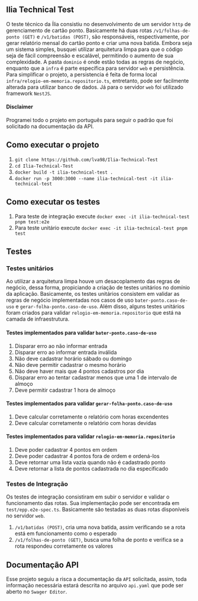 ## Ilia Technical Test

O teste técnico da Ília consistiu no desenvolvimento de um servidor `http` de gerenciamento de cartão ponto.  Basicamente há duas rotas `/v1/folhas-de-ponto (GET)` e `/v1/batidas (POST)`, são responsáveis, respectivamente, por gerar relatório mensal do cartão ponto e criar uma nova batida. Embora seja um sistema simples, busquei utilizar arquitetura limpa para que o código seja de fácil compreensão e escalável, permitindo o aumento de sua complexidade. A pasta `dominio` é onde estão todas as regras de negócio, enquanto que a `infra` é parte específica para servidor `web` e persistência. Para simplificar o projeto, a persistencia é feita de forma local `infra/relogio-em-memoria.repositorio.ts`, entretanto, pode ser facilmente alterada para utilizar banco de dados. Já para o servidor `web` foi utilizado framework `NestJS`.

#### Disclaimer
Programei todo o projeto em português para seguir o padrão que foi solicitado na documentação da API.

## Como executar o projeto
1. `git clone https://github.com/lva98/Ilia-Technical-Test`
2. `cd Ilia-Technical-Test`
3. `docker build -t ilia-technical-test .`
4. `docker run -p 3000:3000 --name ilia-technical-test -it ilia-technical-test`

## Como executar os testes
1. Para teste de integração execute `docker exec -it ilia-technical-test pnpm test:e2e`
2. Para teste unitário execute `docker exec -it ilia-technical-test pnpm test`

## Testes

### Testes unitários
Ao utilizar a arquitetura limpa houve um desacoplamento das regras de negócio, dessa forma, propiciando a criação de testes unitários no domínio da aplicação. Basicamente, os testes unitários consistem em validar as regras de negócio implementadas nos casos de uso `bater-ponto.caso-de-uso` e `gerar-folha-ponto.caso-de-uso`. Além disso, alguns testes unitários foram criados para validar `relogio-em-memoria.repositorio` que está na camada de infraestrutura.

#### Testes implementados para validar `bater-ponto.caso-de-uso`
1. Disparar erro ao não informar entrada
2. Disparar erro ao informar entrada inválida
3. Não deve cadastrar horário sábado ou domingo
4. Não deve permitir cadastrar o mesmo horário
5. Não deve haver mais que 4 pontos cadastros por dia
6. Disparar erro ao tentar cadastrar menos que uma 1 de intervalo de almoço
7. Deve permitir cadastrar 1 hora de almoço

#### Testes implementados para validar `gerar-folha-ponto.caso-de-uso`
1. Deve calcular corretamente o relatório com horas excendentes
2. Deve calcular corretamente o relatório com horas devidas

#### Testes implementados para validar `relogio-em-memoria.repositorio`
1. Deve poder cadastrar 4 pontos em ordem
2. Deve poder cadastrar 4 pontos fora de ordem e ordená-los
3. Deve retornar uma lista vazia quando não é cadastrado ponto
4. Deve retornar a lista de pontos cadastrada no dia especificado

### Testes de Integração
Os testes de integração consistiram em subir o servidor e validar o funcionamento das rotas. Sua implementação pode ser encontrada em `test/epp.e2e-spec.ts`. Basicamente são testadas as duas rotas disponíveis no servidor `web`.
1. `/v1/batidas (POST)`, cria uma nova batida, assim verificando se a rota está em funcionamento como o esperado
2. `/v1/folhas-de-ponto (GET)`, busca uma folha de ponto e verifica se a rota respondeu corretamente os valores

## Documentação API

Esse projeto seguiu a risca a documentação da `API` solicitada, assim, toda informação necessária estará descrita no arquivo `api.yaml` que pode ser aberto no `Swager Editor`.
